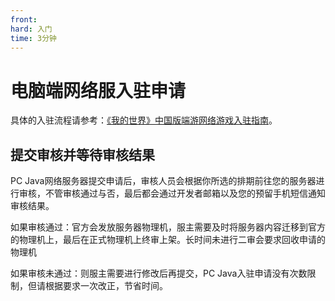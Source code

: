 ```yaml
---
front:
hard: 入门
time: 3分钟
---
```


# 电脑端网络服入驻申请

具体的入驻流程请参考：[《我的世界》中国版端游网络游戏入驻指南](../../35-上架与入驻/课程13-《我的世界》中国版JAVA网络游戏入驻指南.md)。



## 提交审核并等待审核结果

PC Java网络服务器提交申请后，审核人员会根据你所选的排期前往您的服务器进行审核，不管审核通过与否，最后都会通过开发者邮箱以及您的预留手机短信通知审核结果。

如果审核通过：官方会发放服务器物理机，服主需要及时将服务器内容迁移到官方的物理机上，最后在正式物理机上终审上架。长时间未进行二审会要求回收申请的物理机

如果审核未通过：则服主需要进行修改后再提交，PC Java入驻申请没有次数限制，但请根据要求一次改正，节省时间。